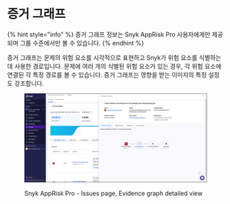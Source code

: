 # 증거 그래프

{% hint style="info" %}
증거 그래프 정보는 Snyk AppRisk Pro 사용자에게만 제공되며 그룹 수준에서만 볼 수 있습니다.
{% endhint %}

증거 그래프는 문제의 위험 요소를 시각적으로 표현하고 Snyk가 위험 요소를 식별하는 데 사용한 경로입니다. 문제에 여러 개의 식별된 위험 요소가 있는 경우, 각 위험 요소에 연결된 각 특정 경로를 볼 수 있습니다. 증거 그래프는 영향을 받는 이미지의 특정 설정도 강조합니다.

<figure><img src="../../../.gitbook/assets/image (454).png" alt="Snyk AppRisk Pro - Issues page, Evidence graph detailed view"><figcaption><p>Snyk AppRisk Pro - Issues page, Evidence graph detailed view</p></figcaption></figure>